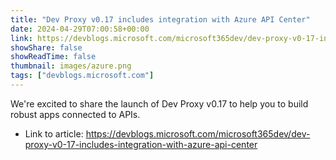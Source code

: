 ```yaml
---
title: "Dev Proxy v0.17 includes integration with Azure API Center"
date: 2024-04-29T07:00:58+00:00
link: https://devblogs.microsoft.com/microsoft365dev/dev-proxy-v0-17-includes-integration-with-azure-api-center
showShare: false
showReadTime: false
thumbnail: images/azure.png
tags: ["devblogs.microsoft.com"]
---
```

We're excited to share the launch of Dev Proxy v0.17 to help you to build robust apps connected to APIs.

- Link to article: https://devblogs.microsoft.com/microsoft365dev/dev-proxy-v0-17-includes-integration-with-azure-api-center